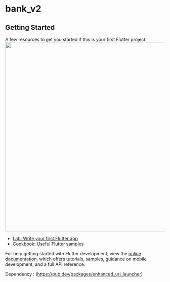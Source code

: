 # bank_v2
## Getting Started

A few resources to get you started if this is your first Flutter project:
<img src="https://user-images.githubusercontent.com/45864165/264980585-618144dc-359a-4e3f-ab99-e43bf0f6e62a.png" width="600px">

- [Lab: Write your first Flutter app](https://docs.flutter.dev/get-started/codelab)
- [Cookbook: Useful Flutter samples](https://docs.flutter.dev/cookbook)

For help getting started with Flutter development, view the
[online documentation](https://docs.flutter.dev/), which offers tutorials,
samples, guidance on mobile development, and a full API reference.

Dependency : (https://pub.dev/packages/enhanced_url_launcher)
